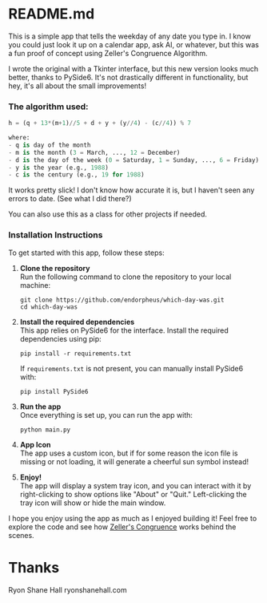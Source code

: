 # README.md

<p>
This is a simple app that tells the weekday of any date you type in. I know you could just look it up on a calendar app, ask AI, or whatever, but this was a fun proof of concept using Zeller's Congruence Algorithm.
</p>

<p>
I wrote the original with a Tkinter interface, but this new version looks much better, thanks to PySide6. It's not drastically different in functionality, but hey, it's all about the small improvements!
</p>

### The algorithm used:
```python
h = (q + 13*(m+1)//5 + d + y + (y//4) - (c//4)) % 7

where:
- q is day of the month
- m is the month (3 = March, ..., 12 = December)
- d is the day of the week (0 = Saturday, 1 = Sunday, ..., 6 = Friday)
- y is the year (e.g., 1988)
- c is the century (e.g., 19 for 1988)
```

<p>
It works pretty slick! I don't know how accurate it is, but I haven't seen any errors to date. (See what I did there?) 
</p>

<p>
You can also use this as a class for other projects if needed.
</p>

### Installation Instructions

To get started with this app, follow these steps:

1. **Clone the repository**  
   Run the following command to clone the repository to your local machine:
   ```
   git clone https://github.com/endorpheus/which-day-was.git
   cd which-day-was
   ```

2. **Install the required dependencies**  
   This app relies on PySide6 for the interface. Install the required dependencies using pip:
   ```
   pip install -r requirements.txt
   ```
   If `requirements.txt` is not present, you can manually install PySide6 with:
   ```
   pip install PySide6
   ```

3. **Run the app**  
   Once everything is set up, you can run the app with:
   ```
   python main.py
   ```

4. **App Icon**  
   The app uses a custom icon, but if for some reason the icon file is missing or not loading, it will generate a cheerful sun symbol instead!

5. **Enjoy!**  
   The app will display a system tray icon, and you can interact with it by right-clicking to show options like "About" or "Quit." Left-clicking the tray icon will show or hide the main window.

<p>
I hope you enjoy using the app as much as I enjoyed building it! Feel free to explore the code and see how <a href="https://en.wikipedia.org/wiki/Zeller%27s_congruence">Zeller's Congruence</a> works behind the scenes. 
</p>

# Thanks

Ryon Shane Hall
ryonshanehall.com